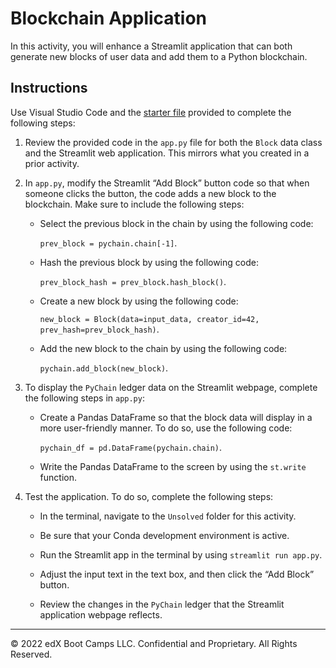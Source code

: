 # Blockchain Application

In this activity, you will enhance a Streamlit application that can both generate new blocks of user data and add them to a Python blockchain.

## Instructions

Use Visual Studio Code and the [starter file](Unsolved/app.py) provided to complete the following steps:

1. Review the provided code in the `app.py` file for both the `Block` data class and the Streamlit web application. This mirrors what you created in a prior activity.

2. In `app.py`, modify the Streamlit “Add Block” button code so that when someone clicks the button, the code adds a new block to the blockchain. Make sure to include the following steps:

    * Select the previous block in the chain by using the following code:

      `prev_block = pychain.chain[-1]`.

    * Hash the previous block by using the following code:

      `prev_block_hash = prev_block.hash_block()`.

    * Create a new block by using the following code:

      `new_block = Block(data=input_data, creator_id=42, prev_hash=prev_block_hash)`.

    * Add the new block to the chain by using the following code:

      `pychain.add_block(new_block)`.

3. To display the `PyChain` ledger data on the Streamlit webpage, complete the following steps in `app.py`:

    * Create a Pandas DataFrame so that the block data will display in a more user-friendly manner. To do so, use the following code:

      `pychain_df = pd.DataFrame(pychain.chain)`.

    * Write the Pandas DataFrame to the screen by using the `st.write` function.

4. Test the application. To do so, complete the following steps:

    * In the terminal, navigate to the `Unsolved` folder for this activity.

    * Be sure that your Conda development environment is active.

    * Run the Streamlit app in the terminal by using `streamlit run app.py`.

    * Adjust the input text in the text box, and then click the “Add Block” button.

    * Review the changes in the `PyChain` ledger that the Streamlit application webpage reflects.

---
© 2022 edX Boot Camps LLC. Confidential and Proprietary. All Rights Reserved.
